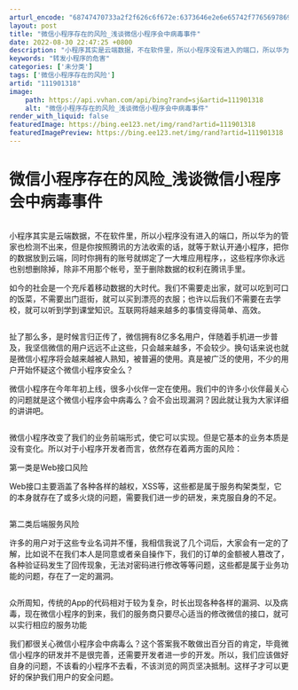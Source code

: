 ```yaml
---
arturl_encode: "68747470733a2f2f626c6f672e:6373646e2e6e65742f77656978696e5f33303232343939332f:61727469636c652f64657461696c732f313131393031333138"
layout: post
title: "微信小程序存在的风险_浅谈微信小程序会中病毒事件"
date: 2022-08-30 22:47:25 +0800
description: "小程序其实是云端数据，不在软件里，所以小程序没有进入的端口，所以华为的管家也检测不出来，但是你按照腾"
keywords: "转发小程序的危害"
categories: ['未分类']
tags: ['微信小程序存在的风险']
artid: "111901318"
image:
    path: https://api.vvhan.com/api/bing?rand=sj&artid=111901318
    alt: "微信小程序存在的风险_浅谈微信小程序会中病毒事件"
render_with_liquid: false
featuredImage: https://bing.ee123.net/img/rand?artid=111901318
featuredImagePreview: https://bing.ee123.net/img/rand?artid=111901318
---
```


# 微信小程序存在的风险\_浅谈微信小程序会中病毒事件

![]()

小程序其实是云端数据，不在软件里，所以小程序没有进入的端口，所以华为的管家也检测不出来，但是你按照腾讯的方法收索的话，就等于默认开通小程序，把你的数据放到云端，同时你拥有的账号就绑定了一大堆应用程序，，这些程序你永远也别想删除掉，除非不用那个帐号，至于删除数据的权利在腾讯手里。

如今的社会是一个充斥着移动数据的大时代。我们不需要走出家，就可以吃到可口的饭菜，不需要出门逛街，就可以买到漂亮的衣服；也许以后我们不需要在去学校，就可以听到学到课堂知识。互联网将越来越多的事情变得简单、高效。

![]()

扯了那么多，是时候言归正传了，微信拥有8亿多名用户，伴随着手机进一步普及，我坚信微信的用户远远不止这些，只会越来越多，不会较少。换句话来说也就是微信小程序将会越来越被人熟知，被普遍的使用。真是被广泛的使用，不少的用户开始怀疑这个微信小程序安全么？

微信小程序在今年年初上线，很多小伙伴一定在使用。我们中的许多小伙伴最关心的问题就是这个微信小程序会中病毒么？会不会出现漏洞？因此就让我为大家详细的讲讲吧。

![]()

微信小程序改变了我们的业务前端形式，使它可以实现。但是它基本的业务本质是没有变化。所以对于小程序开发者而言，依然存在着两方面的风险：

第一类是Web接口风险

Web接口主要涵盖了各种各样的越权，XSS等，这些都是属于服务构架类型，它的本身就存在了或多火烧的问题，需要我们进一步的研发，来克服自身的不足。

![]()

第二类后端服务风险

许多的用户对于这些专业名词并不懂，我相信我说了几个词后，大家会有一定的了解，比如说不在我们本人是同意或者亲自操作下，我们的订单的金额被人篡改了，各种验证码发生了回传现象，无法对密码进行修改等等问题，这些都是属于业务功能的问题，存在了一定的漏洞。

![]()

众所周知，传统的App的代码相对于较为复杂，时长出现各种各样的漏洞、以及病毒，现在微信小程序的到来，我们的服务商只要尽心适当的修改微信的接口，就可以实行相应的服务功能

我们都很关心微信小程序会中病毒么？这个答案我不敢做出百分百的肯定，毕竟微信小程序的研发并不是很完善，还需要开发者进一步的开发。所以，我们应该做好自身的问题，不该看的小程序不去看，不该浏览的网页坚决抵制。这样子才可以更好的保护我们用户的安全问题。

![]()